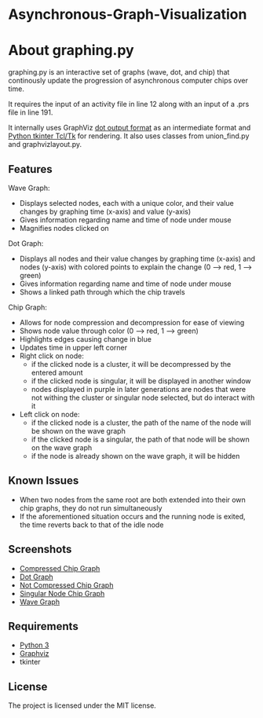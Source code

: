 # Asynchronous-Graph-Visualization
About graphing.py
===================

graphing.py is an interactive set of graphs (wave, dot, and chip) that continously update the progression of asynchronous computer chips over time.

It requires the input of an activity file in line 12 along with an input of a .prs file in line 191.

It internally uses GraphViz [dot output format](https://www.graphviz.org/doc/info/output.html#d:dot) as an intermediate format and [Python tkinter Tcl/Tk](https://docs.python.org/3/library/tk.html) for rendering. It also uses classes from union_find.py and graphvizlayout.py.

Features
--------

Wave Graph:

- Displays selected nodes, each with a unique color, and their value changes by graphing time (x-axis) and value (y-axis)
- Gives information regarding name and time of node under mouse
- Magnifies nodes clicked on

Dot Graph:

- Displays all nodes and their value changes by graphing time (x-axis) and nodes (y-axis) with colored points to explain the change (0 --> red, 1 --> green)
- Gives information regarding name and time of node under mouse
- Shows a linked path through which the chip travels

Chip Graph:

- Allows for node compression and decompression for ease of viewing
- Shows node value through color (0 --> red, 1 --> green)
- Highlights edges causing change in blue
- Updates time in upper left corner
- Right click on node:
	- if the clicked node is a cluster, it will be decompressed by the entered amount
	- if the clicked node is singular, it will be displayed in another window
	- nodes displayed in purple in later generations are nodes that were not withing the cluster or singular node selected, but do interact with it
- Left click on node:
	- if the clicked node is a cluster, the path of the name of the node will be shown on the wave graph
	- if the clicked node is a singular, the path of that node will be shown on the wave graph
	- if the node is already shown on the wave graph, it will be hidden

Known Issues
------------

- When two nodes from the same root are both extended into their own chip graphs, they do not run simultaneously
- If the aforementioned situation occurs and the running node is exited, the time reverts back to that of the idle node

Screenshots
-----------

- [Compressed Chip Graph](https://github.com/bstoll19/Asynchronous-Graph-Visualization/blob/master/Pictures/Compressed%20Chip%20Graph.png)
- [Dot Graph](https://github.com/bstoll19/Asynchronous-Graph-Visualization/blob/master/Pictures/Dot%20Graph.png)
- [Not Compressed Chip Graph](https://github.com/bstoll19/Asynchronous-Graph-Visualization/blob/master/Pictures/Not%20Compressed%20Chip%20Graph.png)
- [Singular Node Chip Graph](https://github.com/bstoll19/Asynchronous-Graph-Visualization/blob/master/Pictures/Singular%20Node%20Chip%20Graph.png)
- [Wave Graph]()

Requirements
------------

- [Python 3](https://www.python.org/download/)
- [Graphviz](http://www.graphviz.org/Download.php)
- tkinter

License
-------

The project is licensed under the MIT license.

